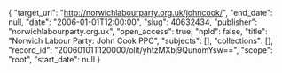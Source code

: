 {
  "target_url": "http://norwichlabourparty.org.uk/johncook/", 
  "end_date": null, 
  "date": "2006-01-01T12:00:00", 
  "slug": 40632434, 
  "publisher": "norwichlabourparty.org.uk", 
  "open_access": true, 
  "npld": false, 
  "title": "Norwich Labour Party: John Cook PPC", 
  "subjects": [], 
  "collections": [], 
  "record_id": "20060101T120000/olit/yhtzMXbj9QunomYsw==", 
  "scope": "root", 
  "start_date": null
}

